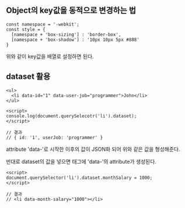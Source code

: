 ## Object의 key값을 동적으로 변경하는 법

```
const namespace = '-webkit';
const style = {
  [namespace + 'box-sizing'] : 'border-box',
  [namespace + 'box-shadow'] : '10px 10px 5px #888'
}
```

위와 같이 key값을 배열로 설정하면 된다.


## dataset 활용

```
<ul>
  <li data-id="1" data-user-job="programmer">John</li>
</ul>

<script>
console.log(document.querySelecotr('li').dataset);
</script>

// 결과
// { id: '1', userJob: 'programmer' }
```

attribute 'data-'로 시작한 이후의 값이 JSON화 되어 위와 같은 값을 형성해준다.

반대로 dataset의 값을 넣으면 태그에 'data-'의 attribute가 생성된다. 

```
<script>
document.querySelector('li').dataset.monthSalary = 1000;
</script>

// 결과
// <li data-month-salary="1000"></li>
```

